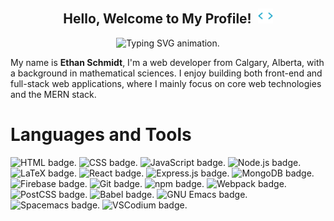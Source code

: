 <!-- Main Header -->
<h2 align="center">
  Hello, Welcome to My Profile! <img src="./assets/code.gif" alt="Animation of empty HTML tag." style="width: 24px; margin-left: 5px; vertical-align: baseline;"/>
</h2>

<!-- Subtitle -->
<p align="center">
  <img alt="Typing SVG animation." src="https://readme-typing-svg.demolab.com?font=Source+Code+Pro&pause=1000&center=true&vCenter=true&height=40&lines=MERN+stack+developer;Full-Stack+developer" />
</p>

<!-- About Me -->

My name is **Ethan Schmidt**, I'm a web developer from Calgary, Alberta, with a
background in mathematical sciences. I enjoy building both front-end and
full-stack web applications, where I mainly focus on core web technologies and
the MERN stack.

# Languages and Tools

<p>
  <span><img alt="HTML badge." src="https://img.shields.io/badge/HTML-E34F26.svg?style=flat&logo=html5&logoColor=white" /></span>
  <span><img alt="CSS badge." src="https://img.shields.io/badge/CSS-1572B6.svg?style=flat&logo=css3&logoColor=white" /></span>
  <span><img alt="JavaScript badge." src="https://img.shields.io/badge/JavaScript-F7DF1E.svg?style=flat&logo=javascript&logoColor=black" /></span>
  <span><img alt="Node.js badge." src="https://img.shields.io/badge/Node.js-43853D.svg?style=flat&logo=node.js&logoColor=white" /></span>
  <span><img alt="LaTeX badge." src="https://img.shields.io/badge/LaTeX-008080.svg?style=flat&logo=latex&logoColor=white" /></span>
  <span><img alt="React badge." src="https://img.shields.io/badge/React-20232a.svg?style=flat&logo=react&logoColor=2361DAFB" /></span>
  <span><img alt="Express.js badge." src="https://img.shields.io/badge/Express.js-404d59.svg?style=flat&logo=express&logoColor=white" /></span>
  <span><img alt="MongoDB badge." src ="https://img.shields.io/badge/MongoDB-4ea94b.svg?style=flat&logo=mongodb&logoColor=white" /></span>
  <span><img alt="Firebase badge." src ="https://img.shields.io/badge/Firebase-FFCA28.svg?style=flat&logo=Firebase&logoColor=black" /></span>
  <span><img alt="Git badge." src="https://img.shields.io/badge/Git-F05033.svg?style=flat&logo=git&logoColor=white" /></span>
  <span><img alt="npm badge." src="https://img.shields.io/badge/npm-CB3837.svg?style=flat&logo=npm&logoColor=white" /></span>
  <span><img alt="Webpack badge." src="https://img.shields.io/badge/webpack-8d96c9.svg?style=flat&logo=webpack&logocolor=white" /></span>
  <span><img alt="PostCSS badge." src="https://img.shields.io/badge/PostCSS-DD3A0A.svg?style=flat&logo=PostCSS&logocolor=white" /></span>
  <span><img alt="Babel badge." src="https://img.shields.io/badge/Babel-D99C2E.svg?style=flat&logo=Babel&logocolor=white" /></span>
  <span><img alt="GNU Emacs badge." src="https://img.shields.io/badge/GNU%20Emacs-7F5AB6?style=flat&logo=gnuemacs&logoColor=white" /></span>
  <span><img alt="Spacemacs badge." src="https://img.shields.io/badge/Spacemacs-9266CC?style=flat&logo=spacemacs&logoColor=white" /></span>
  <span><img alt="VSCodium badge." src="https://img.shields.io/badge/VSCodium-2F207D.svg?style=flat&logo=VSCodium&logocolor=white" /></span>
</p>
